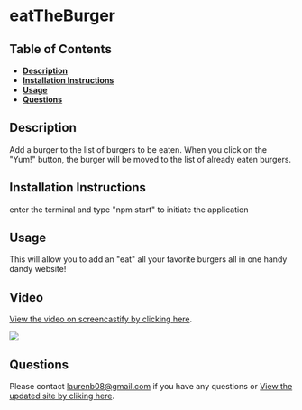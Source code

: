 # eatTheBurger

## **Table of Contents**

- [**Description**](#description)
- [**Installation Instructions**](#installation-instructions)
- [**Usage**](#usage)
- [**Questions**](#questions)

## **Description**

Add a burger to the list of burgers to be eaten. When you click on the "Yum!" button, the burger will be moved to the list of already eaten burgers.

## **Installation Instructions**

enter the terminal and type "npm start" to initiate the application

## **Usage**

This will allow you to add an "eat" all your favorite burgers all in one handy dandy website!

## **Video**

[View the video on screencastify by clicking here](https://drive.google.com/file/d/12j5gi6KiO7tQhxK2U3QfruxhGus6Kbu0/view).

![](https://github.com/laurenb08/employeeTracker/raw/main/assets/EmployeeTracker.gif)

## **Questions**

Please contact <laurenb08@gmail.com> if you have any questions or [View the updated site by cliking here](https://github.com/laurenb08/employeeTracker).
